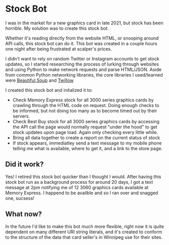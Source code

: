 # Stock Bot
 I was in the market for a new graphics card in late 2021, but stock has been *horrible*. My solution was to create this stock bot.
 
 Whether it's reading directly from the website HTML, or snooping around API calls, this stock bot can do it. This bot was created in a couple hours one night after being frustrated at scalper's prices. 
 
I didn't want to rely on random Twitter or Instagram accounts to get stock updates, so I started researching the process of lurking through websites and using Python to make network requests and parse HTML/JSON. Aside from common Python networking libraries, the core libraries I used/learned were [Beautiful Soup](https://www.crummy.com/software/BeautifulSoup/bs4/doc/) and [Twillow](https://www.twilio.com/docs)
 
 I created this stock bot and initalized it to:
 
 - Check Memory Express stock for all 3000 series graphics cards by crawling through the HTML code on request. Doing enough checks to be informed, but not doing too many as to become timed out by their servers.
 - Check Best Buy stock for all 3000 series graphics cards by accessing the API call the page would normally request "under the hood" to get stock updates upon page load. Again only checking every little while.
 - Bring all data together to create a report on the current status of stock
 - If stock appears, immediatley send a text message to my mobile phone telling me what is available, where to get it, and a link to the store page.

## Did it work?

Yes! I retired this stock bot quicker than I thought I would. After having this stock bot run as a background process for around 20 days, I got a text message at 2pm notifying me of 12 3060 graphics cards available at Memory Express. I happend to be availble and so I ran over and snagged one, sucsess!

## What now?

In the future I'd like to make this bot much more flexible, right now it is quite dependent on many different URI string literals, and it's created to conform to the structure of the data that card seller's in Winnipeg use for their sites.
